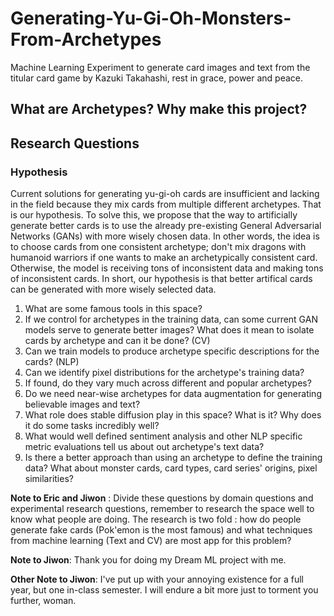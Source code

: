 # Generating-Yu-Gi-Oh-Monsters-From-Archetypes
Machine Learning Experiment to generate card images and text from the titular card game by Kazuki Takahashi, rest in grace, power and peace.

## What are Archetypes? Why make this project?

## Research Questions

### Hypothesis
Current solutions for generating yu-gi-oh cards are insufficient and lacking in the field because they mix cards from multiple different archetypes. That is our hypothesis. To solve this, we propose that the way to artificially generate better cards is to use the already pre-existing General Adversarial Networks (GANs) with more wisely chosen data. In other words, the idea is to choose cards from one consistent archetype; don't mix dragons with humanoid warriors if one wants to make an archetypically consistent card. Otherwise, the model is receiving tons of inconsistent data and making tons of inconsistent cards. In short, our hypothesis is that better artifical cards can be generated with more wisely selected data.

1. What are some famous tools in this space?
2. If we control for archetypes in the training data, can some current GAN models serve to generate better images? What does it mean to isolate cards by archetype and can it be done? (CV)
3. Can we train models to produce archetype specific descriptions for the cards? (NLP)
4. Can we identify pixel distributions for the archetype's training data?
5. If found, do they vary much across different and popular archetypes?
6. Do we need near-wise archetypes for data augmentation for generating believable images and text?
7. What role does stable diffusion play in this space? What is it? Why does it do some tasks incredibly well?
8. What would well defined sentiment analysis and other NLP specific metric evaluations tell us about out archetype's text data?
9. Is there a better approach than using an archetype to define the training data? What about monster cards, card types, card series' origins, pixel similarities?

**Note to Eric and Jiwon** : Divide these questions by domain questions and experimental research questions, remember to research the space well to know what people are doing. The research is two fold : how do people generate fake cards (Pok'emon is the most famous) and what techniques from machine learning (Text and CV) are most app for this problem?


**Note to Jiwon**: Thank you for doing my Dream ML project with me.

**Other Note to Jiwon**: I've put up with your annoying existence for a full year, but one in-class semester. I will endure a bit more just to torment you further, woman.